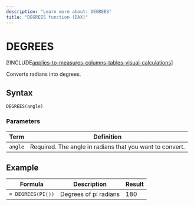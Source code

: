 ```yaml
---
description: "Learn more about: DEGREES"
title: "DEGREES function (DAX)"
---
```

# DEGREES

[!INCLUDE[applies-to-measures-columns-tables-visual-calculations](includes/applies-to-measures-columns-tables-visual-calculations.md)]

Converts radians into degrees.

## Syntax

```dax
DEGREES(angle)
```

### Parameters

|Term|Definition|
|--------|--------------|
|`angle`|Required. The angle in radians that you want to convert.|

## Example

|Formula|Description|Result|
|-----------|---------------|----------|
|`= DEGREES(PI())`|Degrees of pi radians|180|
